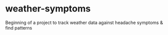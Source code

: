 # weather-symptoms
Beginning of a project to track weather data against headache symptoms &amp; find patterns
